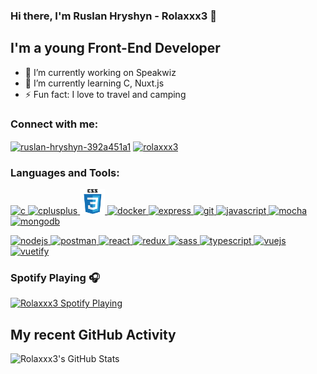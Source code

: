 ### Hi there, I'm Ruslan Hryshyn - Rolaxxx3 👋

## I'm a young Front-End Developer

- 🔭 I’m currently working on Speakwiz
- 🌱 I’m currently learning C, Nuxt.js
- ⚡ Fun fact: I love to travel and camping

<h3 align="left">Connect with me:</h3>
<p align="left">
<a href="https://linkedin.com/in/ruslan-hryshyn-392a451a1" target="blank"><img align="center" src="https://cdn.jsdelivr.net/npm/simple-icons@3.0.1/icons/linkedin.svg" alt="ruslan-hryshyn-392a451a1" height="30" width="40" /></a>
<a href="https://t.me/rolaxxx3" target="blank"><img align="center" src="https://cdn.jsdelivr.net/npm/simple-icons@v4/icons/telegram.svg" alt="rolaxxx3" height="30" width="40" /></a>
</p>


<h3 align="left">Languages and Tools:</h3>
<p align="left"> <a href="https://www.cprogramming.com/" target="_blank"> <img src="https://user-images.githubusercontent.com/42747200/46140125-da084900-c26d-11e8-8ea7-c45ae6306309.png" alt="c" width="40" height="40"/> </a> <a href="https://www.w3schools.com/cpp/" target="_blank"> <img src="https://user-images.githubusercontent.com/42747200/46140125-da084900-c26d-11e8-8ea7-c45ae6306309.png" alt="cplusplus" width="40" height="40"/> </a> <a href="https://www.w3schools.com/css/" target="_blank"> <img src="https://raw.githubusercontent.com/github/explore/6c6508f34230f0ac0d49e847a326429eefbfc030/topics/css/css.png" alt="css3" width="40" height="40"/> </a> <a href="https://www.docker.com/" target="_blank"> <img src="https://www.flaticon.com/svg/vstatic/svg/919/919853.svg?token=exp=1610748236~hmac=90d60de20a211d67ebe818e07cb8bd6e" alt="docker" width="40" height="40"/> </a> <a href="https://expressjs.com" target="_blank"> <img src="https://devicons.github.io/devicon/devicon.git/icons/express/express-original-wordmark.svg" alt="express" width="40" height="40"/> </a> <a href="https://git-scm.com/" target="_blank"> <img src="https://www.vectorlogo.zone/logos/git-scm/git-scm-icon.svg" alt="git" width="40" height="40"/> </a> <a href="https://developer.mozilla.org/en-US/docs/Web/JavaScript" target="_blank"> <img src="https://devicons.github.io/devicon/devicon.git/icons/javascript/javascript-original.svg" alt="javascript" width="40" height="40"/> </a> <a href="https://mochajs.org" target="_blank"> <img src="https://www.vectorlogo.zone/logos/mochajs/mochajs-icon.svg" alt="mocha" width="40" height="40"/> </a> <a href="https://www.mongodb.com/" target="_blank"> <img src="https://devicons.github.io/devicon/devicon.git/icons/mongodb/mongodb-original-wordmark.svg" alt="mongodb" width="40" height="40"/> </a></p>
<p align="left"><a href="https://nodejs.org" target="_blank"> <img src="https://devicons.github.io/devicon/devicon.git/icons/nodejs/nodejs-original-wordmark.svg" alt="nodejs" width="40" height="40"/> </a> <a href="https://postman.com" target="_blank"> <img src="https://www.vectorlogo.zone/logos/getpostman/getpostman-icon.svg" alt="postman" width="40" height="40"/> </a> <a href="https://reactjs.org/" target="_blank"> <img src="https://devicons.github.io/devicon/devicon.git/icons/react/react-original-wordmark.svg" alt="react" width="40" height="40"/> </a> <a href="https://redux.js.org" target="_blank"> <img src="https://devicons.github.io/devicon/devicon.git/icons/redux/redux-original.svg" alt="redux" width="40" height="40"/> </a> <a href="https://sass-lang.com" target="_blank"> <img src="https://devicons.github.io/devicon/devicon.git/icons/sass/sass-original.svg" alt="sass" width="40" height="40"/> </a> <a href="https://www.typescriptlang.org/" target="_blank"> <img src="https://devicons.github.io/devicon/devicon.git/icons/typescript/typescript-original.svg" alt="typescript" width="40" height="40"/> </a> <a href="https://vuejs.org/" target="_blank"> <img src="https://devicons.github.io/devicon/devicon.git/icons/vuejs/vuejs-original-wordmark.svg" alt="vuejs" width="40" height="40"/> </a> <a href="https://vuetifyjs.com/en/" target="_blank"> <img src="https://bestofjs.org/logos/vuetify.svg" alt="vuetify" width="40" height="40"/> </a></p>
<p align="left">
<h3 align="left">Spotify Playing 🎧</h3>

[<img src="https://novatorem.rolaxxx3.vercel.app/api/spotify" alt="Rolaxxx3 Spotify Playing" width="350" />](https://open.spotify.com/user/31a57va5uxgsx5ixm2bw2x4uow5e)

</p>

## My recent GitHub Activity
<!--START_SECTION:waka-->
<!--END_SECTION:waka-->

<p align="left">
<img align="left" alt="Rolaxxx3's GitHub Stats" src="https://github-readme-stats-git-master.rolaxxx3.vercel.app/api?username=rolaxxx3&show_icons=true&theme=tokyonight" />
</p>
